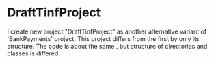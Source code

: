 # DraftTinfProject

I create new project "DraftTinfProject" as another alternative variant of 'BankPayments' project. 
This project differs from the first by only its structure.
The code is about the same , but structure of directories and classes is differed. 
